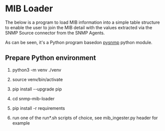 #  MIB Loader

The below is a program to load MIB information into a simple table structure to enable the user to join the MIB detail with the values extracted via the SNMP Source connector from the SNMP Agents.

As can be seen, it's a Python program basedon [pysnmp](https://github.com/pysnmp/pysnmp) python module.


## Prepare Python environment

1. python3 -m venv ./venv

2. source venv/bin/activate

3. pip install --upgrade pip    

4. cd snmp-mib-loader

5. pip install -r requirements

6. run one of the run*.sh scripts of choice, see mib_ingester.py header for example